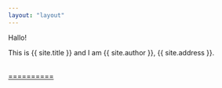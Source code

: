 ```yaml
---
layout: "layout"
---
```


Hallo!

This is {{ site.title }} and I am {{ site.author }}, {{ site.address }}.

<br>[====](GitHubPages/)[======](REPORT/)

